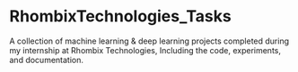 # RhombixTechnologies_Tasks
A collection of machine learning &amp; deep learning projects completed during my internship at Rhombix Technologies, Including the code, experiments, and documentation.
